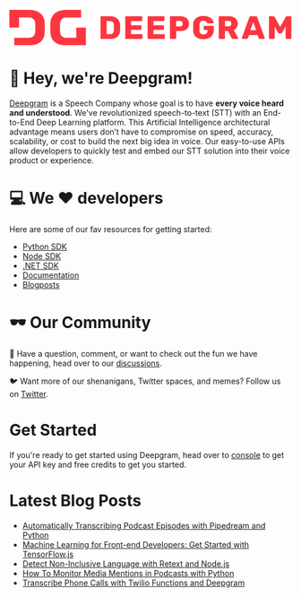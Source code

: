 ![Deepgram full logo in red: DG Deepgram](dg-logo.png)

:wave: Hey, we're Deepgram! 
======


[Deepgram](https://deepgram.com/) is a Speech Company whose goal is to have **every voice heard and understood**.  We've revolutionized speech-to-text (STT) with an End-to-End Deep Learning platform. This Artificial Intelligence architectural advantage means users don’t have to compromise on speed, accuracy, scalability, or cost to build the next big idea in voice.   Our easy-to-use APIs allow developers to quickly test and embed our STT solution into their voice product or experience.

:computer: We :heart: developers
======
Here are some of our fav resources for getting started:
- [Python SDK](https://github.com/deepgram/python-sdk)
- [Node SDK](https://github.com/deepgram/deepgram-node-sdk)
- [.NET SDK](https://github.com/deepgram/deepgram-dotnet-sdk)
- [Documentation](https://developers.deepgram.com/documentation/)
- [Blogposts](https://developers.deepgram.com/blog/)

:dark_sunglasses: Our Community
 ======

:thought_balloon: Have a question, comment, or want to check out the fun we have happening, head over to our [discussions](https://github.com/orgs/deepgram/discussions).


:bird: Want more of our shenanigans, Twitter spaces, and memes? Follow us on [Twitter](https://twitter.com/DeepgramAI).


Get Started
=====
If you're ready to get started using Deepgram, head over to [console](https://console.deepgram.com/) to get your API key and free credits to get you started.

Latest Blog Posts
=====
<!-- BLOG-POST-LIST:START -->
- [Automatically Transcribing Podcast Episodes with Pipedream and Python](https://developers.deepgram.com/blog/2022/09/automatically-transcribe-new-podcasts-pipedream-python/)
- [Machine Learning for Front-end Developers: Get Started with TensorFlow.js](https://developers.deepgram.com/blog/2022/08/getting-started-with-tensorflowjs/)
- [Detect Non-Inclusive Language with Retext and Node.js](https://developers.deepgram.com/blog/2022/09/uninclusive-language-retext/)
- [How To Monitor Media Mentions in Podcasts with Python](https://developers.deepgram.com/blog/2022/08/monitor-media-mentions/)
- [Transcribe Phone Calls with Twilio Functions and Deepgram](https://developers.deepgram.com/blog/2022/08/transcribe-twilio-calls-functions/)
<!-- BLOG-POST-LIST:END -->

